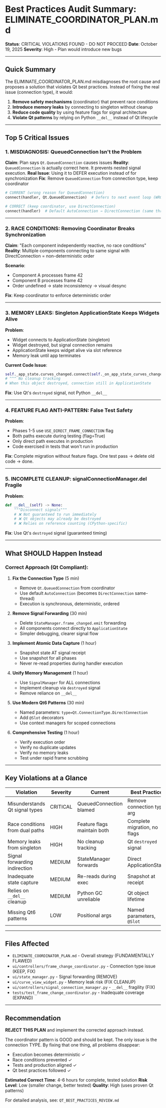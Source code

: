 # Best Practices Audit Summary: ELIMINATE_COORDINATOR_PLAN.md

**Status**: CRITICAL VIOLATIONS FOUND - DO NOT PROCEED
**Date**: October 19, 2025
**Severity**: High - Plan would introduce new bugs

---

## Quick Summary

The ELIMINATE_COORDINATOR_PLAN.md misdiagnoses the root cause and proposes a solution that violates Qt best practices. Instead of fixing the real issue (connection type), it would:

1. **Remove safety mechanisms** (coordinator) that prevent race conditions
2. **Introduce memory leaks** by connecting to singleton without cleanup
3. **Reduce code quality** by using feature flags for signal architecture
4. **Violate Qt patterns** by relying on Python `__del__` instead of Qt lifecycle

---

## Top 5 Critical Issues

### 1. MISDIAGNOSIS: QueuedConnection Isn't the Problem

**Claim**: Plan says `Qt.QueuedConnection` causes issues
**Reality**: `QueuedConnection` is actually correct here. It prevents nested signal execution.
**Real Issue**: Using it to DEFER execution instead of for synchronization
**Fix**: Remove `QueuedConnection` from connection type, keep coordinator

```python
# CURRENT (wrong reason for QueuedConnection)
connect(handler, Qt.QueuedConnection)  # Defers to next event loop (WRONG!)

# CORRECT (keep coordinator, use DirectConnection)
connect(handler)  # Default AutoConnection → DirectConnection (same thread)
```

---

### 2. RACE CONDITIONS: Removing Coordinator Breaks Synchronization

**Claim**: "Each component independently reactive, no race conditions"
**Reality**: Multiple components connecting to same signal with DirectConnection = non-deterministic order

**Scenario**:
- Component A processes frame 42
- Component B processes frame 42
- Order undefined → state inconsistency → visual desync

**Fix**: Keep coordinator to enforce deterministic order

---

### 3. MEMORY LEAKS: Singleton ApplicationState Keeps Widgets Alive

**Problem**:
- Widget connects to ApplicationState (singleton)
- Widget destroyed, but signal connection remains
- ApplicationState keeps widget alive via slot reference
- Memory leak until app terminates

**Current Code Issue**:
```python
self._app_state.curves_changed.connect(self._on_app_state_curves_changed)
# ^^^ No cleanup tracking
# When this object destroyed, connection still in ApplicationState
```

**Fix**: Use Qt's `destroyed` signal, not Python `__del__`

---

### 4. FEATURE FLAG ANTI-PATTERN: False Test Safety

**Problem**:
- Phases 1-5 use `USE_DIRECT_FRAME_CONNECTION` flag
- Both paths execute during testing (flag=True)
- Only direct path executes in production
- Code exercised in tests that won't run in production

**Fix**: Complete migration without feature flags. One test pass → delete old code → done.

---

### 5. INCOMPLETE CLEANUP: signalConnectionManager.__del__ Fragile

**Problem**:
```python
def __del__(self) -> None:
    """Disconnect signals"""
    # ❌ Not guaranteed to run immediately
    # ❌ Qt objects may already be destroyed
    # ❌ Relies on reference counting (CPython-specific)
```

**Fix**: Use Qt's `destroyed` signal (guaranteed timing)

---

## What SHOULD Happen Instead

### Correct Approach (Qt Compliant):

1. **Fix the Connection Type** (5 min)
   - Remove `Qt.QueuedConnection` from coordinator
   - Use default `AutoConnection` (becomes `DirectConnection` same-thread)
   - Execution is synchronous, deterministic, ordered

2. **Remove Signal Forwarding** (30 min)
   - Delete `StateManager.frame_changed.emit` forwarding
   - All components connect directly to `ApplicationState`
   - Simpler debugging, clearer signal flow

3. **Implement Atomic Data Capture** (1 hour)
   - Snapshot state AT signal receipt
   - Use snapshot for all phases
   - Never re-read properties during handler execution

4. **Unify Memory Management** (1 hour)
   - Use `SignalManager` for ALL connections
   - Implement cleanup via `destroyed` signal
   - Remove reliance on `__del__`

5. **Use Modern Qt6 Patterns** (30 min)
   - Named parameters: `type=Qt.ConnectionType.DirectConnection`
   - Add `@Slot` decorators
   - Use context managers for scoped connections

6. **Comprehensive Testing** (1 hour)
   - Verify execution order
   - Verify no duplicate updates
   - Verify no memory leaks
   - Test under rapid frame scrubbing

---

## Key Violations at a Glance

| Violation | Severity | Current | Best Practice |
|-----------|----------|---------|----------------|
| Misunderstands Qt signal types | CRITICAL | QueuedConnection blamed | Remove connection type arg |
| Race conditions from dual paths | HIGH | Feature flags maintain both | Complete migration, no flags |
| Memory leaks from singleton | HIGH | No cleanup tracking | Qt `destroyed` signal |
| Signal forwarding indirection | MEDIUM | StateManager forwards | Direct ApplicationState |
| Inadequate state capture | MEDIUM | Re-reads during exec | Snapshot at receipt |
| Relies on `__del__` cleanup | MEDIUM | Python GC unreliable | Qt object lifetime |
| Missing Qt6 patterns | LOW | Positional args | Named parameters, `@Slot` |

---

## Files Affected

- `ELIMINATE_COORDINATOR_PLAN.md` - Overall strategy (FUNDAMENTALLY FLAWED)
- `ui/controllers/frame_change_coordinator.py` - Connection type issue (KEEP, FIX)
- `ui/state_manager.py` - Signal forwarding (REMOVE)
- `ui/curve_view_widget.py` - Memory leak risk (FIX CLEANUP)
- `ui/controllers/signal_connection_manager.py` - `__del__` fragility (FIX)
- `tests/test_frame_change_coordinator.py` - Inadequate coverage (EXPAND)

---

## Recommendation

**REJECT THIS PLAN** and implement the corrected approach instead.

The coordinator pattern is GOOD and should be kept. The only issue is the connection TYPE. By fixing that one thing, all problems disappear:

- Execution becomes deterministic ✓
- Race conditions prevented ✓
- Tests and production aligned ✓
- Qt best practices followed ✓

**Estimated Correct Time**: 4-6 hours for complete, tested solution
**Risk Level**: Low (smaller change, better tested)
**Quality**: High (uses proven Qt patterns)

For detailed analysis, see: `QT_BEST_PRACTICES_REVIEW.md`
